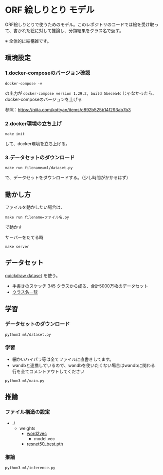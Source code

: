 # ORF 絵しりとり モデル

ORF絵しりとりで使うためのモデル。このレポジトリのコードでは絵を受け取って、書かれた絵に対して推論し、分類結果をクラス名で返す。

※ 全体的に結構雑です。

## 環境設定

### 1.docker-composeのバージョン確認
```
docker-compose -v
```
の出力が `docker-compose version 1.29.2, build 5becea4c` じゃなかったら、docker-composeのバージョンを上げる

参照：https://qiita.com/kottyan/items/c892b525b14f293ab7b3

### 2.docker環境の立ち上げ
```
make init
```
して、docker環境を立ち上げる。

### 3.データセットのダウンロード
```
make run filename=ml/dataset.py
```
で、データセットをダウンロードする。（少し時間がかかるはず）


## 動かし方
ファイルを動かしたい場合は、
```
make run filename=ファイル名.py
```
で動かす

サーバーをたてる時
```
make server
```

## データセット

[quickdraw dataset](https://quickdraw.withgoogle.com/data) を使う。
- 手書きのスケッチ 345 クラスから成る、合計5000万枚のデータセット
- [クラス名一覧](https://github.com/googlecreativelab/quickdraw-dataset/blob/master/categories.txt)

## 学習

### データセットのダウンロード
```
python3 ml/dataset.py
```

### 学習
- 細かいハイパラ等は全てファイルに直書きしてます。
- wandbと連携しているので、wandbを使いたくない場合はwandbに関わる行を全てコメントアウトしてください
```
python3 ml/main.py
```

## 推論

### ファイル構造の設定

- ./
    - weights
        - [word2vec](https://drive.google.com/file/d/1ylxV7rWsSL1qDthTQeOiwZmgXyftDSbz/view?usp=sharing)
            - model.vec
        - [resnet50_best.pth](https://drive.google.com/file/d/1KS2eZnX6IMG4TqUayECx9C3nMWWq6lAR/view?usp=sharing)

### 推論
```
python3 ml/inference.py
```

